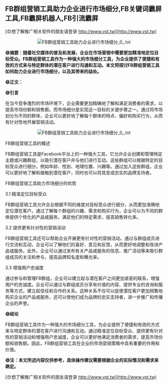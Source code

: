 ## **FB群组营销工具助力企业进行市场细分,FB关键词霸屏工具,FB霸屏机器人,FB引流霸屏**

[😍想了解推广相关软件的朋友请登录 http://www.vst.tw](http://www.vst.tw)

 <center><img src="https://vst.tw/MP4/tuiguang/png/0.png" alt="FB群组营销工具助力企业进行市场细分_0_.txt"></center>

**😄摘要：随着社交媒体的普及和发展，企业在市场营销中需要更加精准地定位目标受众。FB群组营销工具作为一种强大的市场细分工具，为企业提供了便捷和有效的方式来与特定群体的潜在客户进行沟通和互动。本文将探讨FB群组营销工具如何助力企业进行市场细分，以及其带来的益处。**

**😄正文：**

**😄引言**

在当今竞争激烈的市场环境下，企业需要更加精确地了解和满足消费者的需求，以提高市场份额和销售额。而市场细分是实现这一目标的关键步骤之一。通过将市场划分为不同的群体，企业可以更好地了解每个群体的特点、偏好和购买行为，从而有针对性地开展营销活动。

 <center><img src="https://vst.tw/MP4/tuiguang/png/3.png" alt="FB群组营销工具助力企业进行市场细分_0_.txt"></center>

FB群组营销工具的概述

FB群组营销工具是Facebook平台上的一种强大工具，它允许企业创建和管理特定主题或兴趣群组，以吸引潜在客户并与他们进行互动。这些群组可以根据特定的目标受众进行细分，例如年龄、性别、地理位置、兴趣等。通过加入这些群组，企业可以更好地了解和接触到潜在客户，同时也可以将其变成忠实的品牌支持者。

FB群组营销工具助力市场细分的优势

3.1 精准定位目标受众

FB群组营销工具允许企业根据不同的维度对目标受众进行细分，从而更加准确地定位潜在客户。通过了解每个群组的兴趣、需求和购买行为，企业可以为不同的群体提供个性化的产品或服务，满足他们的特定需求，提高销售转化率。

3.2 提供更有针对性的营销活动

FB群组营销工具还可以帮助企业开展更有针对性的营销活动。通过与群组成员进行交流和互动，企业可以了解他们的喜好、意见和反馈，从而更好地调整和改进产品或服务。此外，企业可以通过发布有关产品或服务的信息、推广活动等来吸引群组成员的关注和参与，提高品牌知名度和曝光率。

3.3 增强用户忠诚度

通过参与和管理FB群组，企业可以建立起与潜在客户之间更加紧密的联系，增强用户的忠诚度。企业可以通过与群组成员分享有价值的内容、提供专业的咨询和服务等方式，建立起信任和合作的关系。这种关系不仅可以促使潜在客户更加频繁地购买企业的产品或服务，还可以使他们成为品牌的忠实支持者，进一步推广和传播企业的声誉。

**😄结论**

FB群组营销工具作为一种强大的市场细分工具，为企业提供了便捷和有效的方式来与特定群体的潜在客户进行沟通和互动。通过精准定位目标受众、提供更有针对性的营销活动和增强用户忠诚度，企业可以更好地满足消费者的需求，提高市场份额和销售额。因此，FB群组营销工具在企业的市场营销策略中具有重要的作用和价值。

**😄注：本文所述内容仅供参考，具体操作建议需要根据企业的实际情况和需求来确定。**

[😍想了解推广相关软件的朋友请登录 http://www.vst.tw](http://www.vst.tw)



